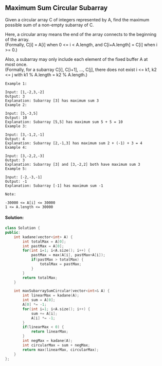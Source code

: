 ## Maximum Sum Circular Subarray

Given a circular array C of integers represented by A, find the maximum possible sum of a non-empty subarray of C.

Here, a circular array means the end of the array connects to the beginning of the array.  
(Formally, C[i] = A[i] when 0 <= i < A.length, and C[i+A.length] = C[i] when i >= 0.)

Also, a subarray may only include each element of the fixed buffer A at most once.  
(Formally, for a subarray C[i], C[i+1], ..., C[j], there does not exist i <= k1, k2 <= j with k1 % A.length = k2 % A.length.)

```
Example 1:

Input: [1,-2,3,-2]
Output: 3
Explanation: Subarray [3] has maximum sum 3
Example 2:

Input: [5,-3,5]
Output: 10
Explanation: Subarray [5,5] has maximum sum 5 + 5 = 10
Example 3:

Input: [3,-1,2,-1]
Output: 4
Explanation: Subarray [2,-1,3] has maximum sum 2 + (-1) + 3 = 4
Example 4:

Input: [3,-2,2,-3]
Output: 3
Explanation: Subarray [3] and [3,-2,2] both have maximum sum 3
Example 5:

Input: [-2,-3,-1]
Output: -1
Explanation: Subarray [-1] has maximum sum -1
```

```
Note:

-30000 <= A[i] <= 30000
1 <= A.length <= 30000
```

#### Solution:

```c++
class Solution {
public:
    int kadane(vector<int> A) {
        int totalMax = A[0];
        int pastMax = A[0];
        for(int i=1; i<A.size(); i++) {
            pastMax = max(A[i], pastMax+A[i]);
            if(pastMax > totalMax) {
                totalMax = pastMax;
            }
        }
        return totalMax;
    }

    int maxSubarraySumCircular(vector<int>& A) {
        int linearMax = kadane(A);
        int sum = A[0];
        A[0] *= -1;
        for(int i=1; i<A.size(); i++) {
            sum += A[i];
            A[i] *= -1;
        }
        if(linearMax < 0) {
            return linearMax;
        }
        int negMax = kadane(A);
        int circularMax = sum + negMax;
        return max(linearMax, circularMax);
    }
};
```
